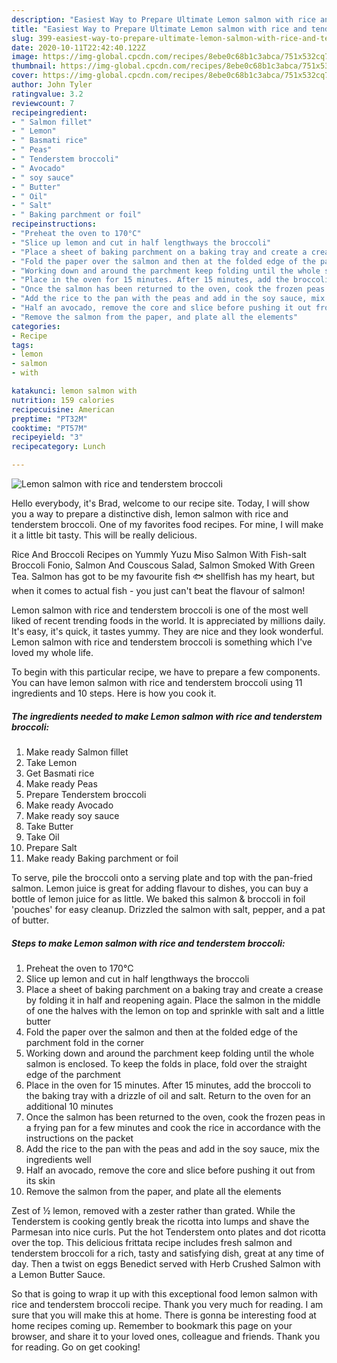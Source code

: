 ```yaml
---
description: "Easiest Way to Prepare Ultimate Lemon salmon with rice and tenderstem broccoli"
title: "Easiest Way to Prepare Ultimate Lemon salmon with rice and tenderstem broccoli"
slug: 399-easiest-way-to-prepare-ultimate-lemon-salmon-with-rice-and-tenderstem-broccoli
date: 2020-10-11T22:42:40.122Z
image: https://img-global.cpcdn.com/recipes/8ebe0c68b1c3abca/751x532cq70/lemon-salmon-with-rice-and-tenderstem-broccoli-recipe-main-photo.jpg
thumbnail: https://img-global.cpcdn.com/recipes/8ebe0c68b1c3abca/751x532cq70/lemon-salmon-with-rice-and-tenderstem-broccoli-recipe-main-photo.jpg
cover: https://img-global.cpcdn.com/recipes/8ebe0c68b1c3abca/751x532cq70/lemon-salmon-with-rice-and-tenderstem-broccoli-recipe-main-photo.jpg
author: John Tyler
ratingvalue: 3.2
reviewcount: 7
recipeingredient:
- " Salmon fillet"
- " Lemon"
- " Basmati rice"
- " Peas"
- " Tenderstem broccoli"
- " Avocado"
- " soy sauce"
- " Butter"
- " Oil"
- " Salt"
- " Baking parchment or foil"
recipeinstructions:
- "Preheat the oven to 170°C"
- "Slice up lemon and cut in half lengthways the broccoli"
- "Place a sheet of baking parchment on a baking tray and create a crease by folding it in half and reopening again. Place the salmon in the middle of one the halves with the lemon on top and sprinkle with salt and a little butter"
- "Fold the paper over the salmon and then at the folded edge of the parchment fold in the corner"
- "Working down and around the parchment keep folding until the whole salmon is enclosed. To keep the folds in place, fold over the straight edge of the parchment"
- "Place in the oven for 15 minutes. After 15 minutes, add the broccoli to the baking tray with a drizzle of oil and salt. Return to the oven for an additional 10 minutes"
- "Once the salmon has been returned to the oven, cook the frozen peas in a frying pan for a few minutes and cook the rice in accordance with the instructions on the packet"
- "Add the rice to the pan with the peas and add in the soy sauce, mix the ingredients well"
- "Half an avocado, remove the core and slice before pushing it out from its skin"
- "Remove the salmon from the paper, and plate all the elements"
categories:
- Recipe
tags:
- lemon
- salmon
- with

katakunci: lemon salmon with 
nutrition: 159 calories
recipecuisine: American
preptime: "PT32M"
cooktime: "PT57M"
recipeyield: "3"
recipecategory: Lunch

---
```



![Lemon salmon with rice and tenderstem broccoli](https://img-global.cpcdn.com/recipes/8ebe0c68b1c3abca/751x532cq70/lemon-salmon-with-rice-and-tenderstem-broccoli-recipe-main-photo.jpg)

Hello everybody, it's Brad, welcome to our recipe site. Today, I will show you a way to prepare a distinctive dish, lemon salmon with rice and tenderstem broccoli. One of my favorites food recipes. For mine, I will make it a little bit tasty. This will be really delicious.

Rice And Broccoli Recipes on Yummly Yuzu Miso Salmon With Fish-salt Broccoli Fonio, Salmon And Couscous Salad, Salmon Smoked With Green Tea. Salmon has got to be my favourite fish 🐟 shellfish has my heart, but when it comes to actual fish - you just can&#39;t beat the flavour of salmon!

Lemon salmon with rice and tenderstem broccoli is one of the most well liked of recent trending foods in the world. It is appreciated by millions daily. It's easy, it's quick, it tastes yummy. They are nice and they look wonderful. Lemon salmon with rice and tenderstem broccoli is something which I've loved my whole life.


To begin with this particular recipe, we have to prepare a few components. You can have lemon salmon with rice and tenderstem broccoli using 11 ingredients and 10 steps. Here is how you cook it.

<!--inarticleads1-->

##### The ingredients needed to make Lemon salmon with rice and tenderstem broccoli:

1. Make ready  Salmon fillet
1. Take  Lemon
1. Get  Basmati rice
1. Make ready  Peas
1. Prepare  Tenderstem broccoli
1. Make ready  Avocado
1. Make ready  soy sauce
1. Take  Butter
1. Take  Oil
1. Prepare  Salt
1. Make ready  Baking parchment or foil


To serve, pile the broccoli onto a serving plate and top with the pan-fried salmon. Lemon juice is great for adding flavour to dishes, you can buy a bottle of lemon juice for as little. We baked this salmon &amp; broccoli in foil &#39;pouches&#39; for easy cleanup. Drizzled the salmon with salt, pepper, and a pat of butter. 

<!--inarticleads2-->

##### Steps to make Lemon salmon with rice and tenderstem broccoli:

1. Preheat the oven to 170°C
1. Slice up lemon and cut in half lengthways the broccoli
1. Place a sheet of baking parchment on a baking tray and create a crease by folding it in half and reopening again. Place the salmon in the middle of one the halves with the lemon on top and sprinkle with salt and a little butter
1. Fold the paper over the salmon and then at the folded edge of the parchment fold in the corner
1. Working down and around the parchment keep folding until the whole salmon is enclosed. To keep the folds in place, fold over the straight edge of the parchment
1. Place in the oven for 15 minutes. After 15 minutes, add the broccoli to the baking tray with a drizzle of oil and salt. Return to the oven for an additional 10 minutes
1. Once the salmon has been returned to the oven, cook the frozen peas in a frying pan for a few minutes and cook the rice in accordance with the instructions on the packet
1. Add the rice to the pan with the peas and add in the soy sauce, mix the ingredients well
1. Half an avocado, remove the core and slice before pushing it out from its skin
1. Remove the salmon from the paper, and plate all the elements


Zest of ½ lemon, removed with a zester rather than grated. While the Tenderstem is cooking gently break the ricotta into lumps and shave the Parmesan into nice curls. Put the hot Tenderstem onto plates and dot ricotta over the top. This delicious frittata recipe includes fresh salmon and tenderstem broccoli for a rich, tasty and satisfying dish, great at any time of day. Then a twist on eggs Benedict served with Herb Crushed Salmon with a Lemon Butter Sauce. 

So that is going to wrap it up with this exceptional food lemon salmon with rice and tenderstem broccoli recipe. Thank you very much for reading. I am sure that you will make this at home. There is gonna be interesting food at home recipes coming up. Remember to bookmark this page on your browser, and share it to your loved ones, colleague and friends. Thank you for reading. Go on get cooking!
